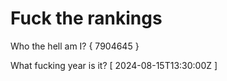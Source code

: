 # Fuck the rankings

Who the hell am I?
{ 7904645 }

What fucking year is it?
[ 2024-08-15T13:30:00Z ]
